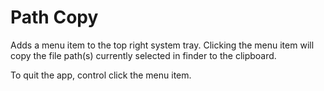 Path Copy
=========

Adds a menu item to the top right system tray. Clicking the menu item will copy the file path(s) currently selected in finder to the clipboard.

To quit the app, control click the menu item.